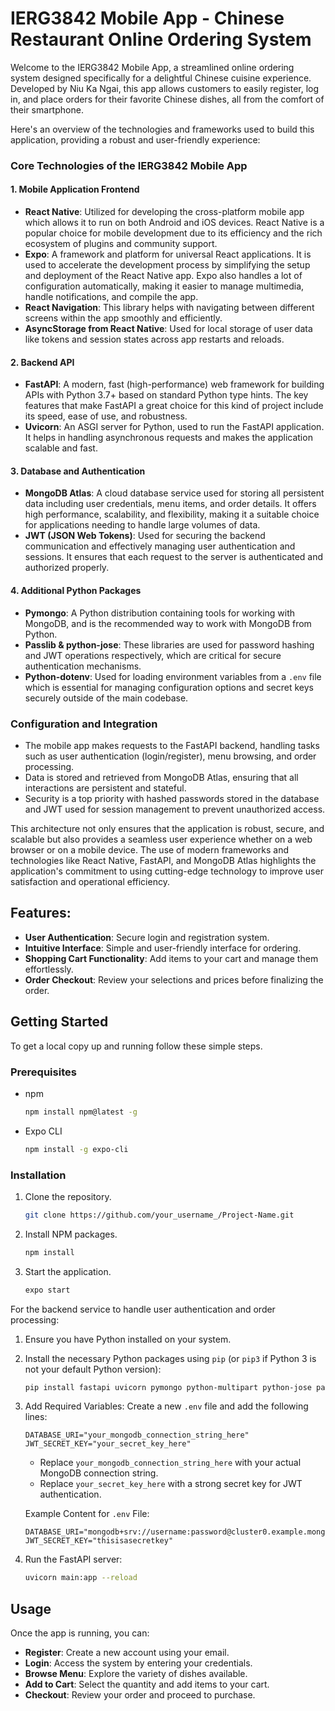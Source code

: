 # IERG3842 Mobile App - Chinese Restaurant Online Ordering System

Welcome to the IERG3842 Mobile App, a streamlined online ordering system designed specifically for a delightful Chinese cuisine experience. Developed by Niu Ka Ngai, this app allows customers to easily register, log in, and place orders for their favorite Chinese dishes, all from the comfort of their smartphone.

Here's an overview of the technologies and frameworks used to build this application, providing a robust and user-friendly experience:

### Core Technologies of the IERG3842 Mobile App

#### 1. Mobile Application Frontend

- **React Native**: Utilized for developing the cross-platform mobile app which allows it to run on both Android and iOS devices. React Native is a popular choice for mobile development due to its efficiency and the rich ecosystem of plugins and community support.
- **Expo**: A framework and platform for universal React applications. It is used to accelerate the development process by simplifying the setup and deployment of the React Native app. Expo also handles a lot of configuration automatically, making it easier to manage multimedia, handle notifications, and compile the app.
- **React Navigation**: This library helps with navigating between different screens within the app smoothly and efficiently.
- **AsyncStorage from React Native**: Used for local storage of user data like tokens and session states across app restarts and reloads.

#### 2. Backend API

- **FastAPI**: A modern, fast (high-performance) web framework for building APIs with Python 3.7+ based on standard Python type hints. The key features that make FastAPI a great choice for this kind of project include its speed, ease of use, and robustness.
- **Uvicorn**: An ASGI server for Python, used to run the FastAPI application. It helps in handling asynchronous requests and makes the application scalable and fast.

#### 3. Database and Authentication

- **MongoDB Atlas**: A cloud database service used for storing all persistent data including user credentials, menu items, and order details. It offers high performance, scalability, and flexibility, making it a suitable choice for applications needing to handle large volumes of data.
- **JWT (JSON Web Tokens)**: Used for securing the backend communication and effectively managing user authentication and sessions. It ensures that each request to the server is authenticated and authorized properly.

#### 4. Additional Python Packages

- **Pymongo**: A Python distribution containing tools for working with MongoDB, and is the recommended way to work with MongoDB from Python.
- **Passlib & python-jose**: These libraries are used for password hashing and JWT operations respectively, which are critical for secure authentication mechanisms.
- **Python-dotenv**: Used for loading environment variables from a `.env` file which is essential for managing configuration options and secret keys securely outside of the main codebase.

### Configuration and Integration

- The mobile app makes requests to the FastAPI backend, handling tasks such as user authentication (login/register), menu browsing, and order processing.
- Data is stored and retrieved from MongoDB Atlas, ensuring that all interactions are persistent and stateful.
- Security is a top priority with hashed passwords stored in the database and JWT used for session management to prevent unauthorized access.

This architecture not only ensures that the application is robust, secure, and scalable but also provides a seamless user experience whether on a web browser or on a mobile device. The use of modern frameworks and technologies like React Native, FastAPI, and MongoDB Atlas highlights the application's commitment to using cutting-edge technology to improve user satisfaction and operational efficiency.

## Features:

- **User Authentication**: Secure login and registration system.
- **Intuitive Interface**: Simple and user-friendly interface for ordering.
- **Shopping Cart Functionality**: Add items to your cart and manage them effortlessly.
- **Order Checkout**: Review your selections and prices before finalizing the order.

## Getting Started

To get a local copy up and running follow these simple steps.

### Prerequisites

- npm
  ```sh
  npm install npm@latest -g
  ```
- Expo CLI
  ```sh
  npm install -g expo-cli
  ```

### Installation

1. Clone the repository.
   ```sh
   git clone https://github.com/your_username_/Project-Name.git
   ```
2. Install NPM packages.
   ```sh
   npm install
   ```
3. Start the application.
   ```sh
   expo start
   ```

For the backend service to handle user authentication and order processing:

1. Ensure you have Python installed on your system.
2. Install the necessary Python packages using `pip` (or `pip3` if Python 3 is not your default Python version):
   ```sh
   pip install fastapi uvicorn pymongo python-multipart python-jose passlib python-dotenv
   ```
3. Add Required Variables:
   Create a new `.env` file and add the following lines:

   ```plaintext
   DATABASE_URI="your_mongodb_connection_string_here"
   JWT_SECRET_KEY="your_secret_key_here"
   ```

   - Replace `your_mongodb_connection_string_here` with your actual MongoDB connection string.
   - Replace `your_secret_key_here` with a strong secret key for JWT authentication.
   
   Example Content for `.env` File:

   ```plaintext
   DATABASE_URI="mongodb+srv://username:password@cluster0.example.mongodb.net/"
   JWT_SECRET_KEY="thisisasecretkey"
   ```
4. Run the FastAPI server:
   ```sh
   uvicorn main:app --reload
   ```

## Usage

Once the app is running, you can:

- **Register**: Create a new account using your email.
- **Login**: Access the system by entering your credentials.
- **Browse Menu**: Explore the variety of dishes available.
- **Add to Cart**: Select the quantity and add items to your cart.
- **Checkout**: Review your order and proceed to purchase.
